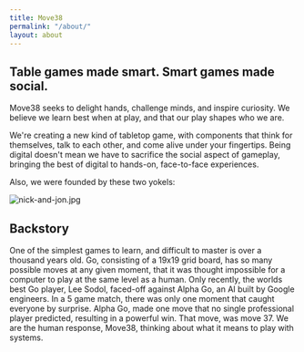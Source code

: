 ```yaml
---
title: Move38
permalink: "/about/"
layout: about
---
```


## **Table games made smart. Smart games made social.**

Move38 seeks to delight hands, challenge minds, and inspire curiosity. We believe we learn best when at play, and that our play shapes who we are.

We're creating a new kind of tabletop game, with components that think for themselves, talk to each other, and come alive under your fingertips. Being digital doesn't mean we have to sacrifice the social aspect of gameplay, bringing the best of digital to hands-on, face-to-face experiences. 

Also, we were founded by these two yokels:

![nick-and-jon.jpg](/uploads/nick-and-jon.jpg)

## Backstory

One of the simplest games to learn, and difficult to master is over a thousand years old. Go, consisting of a 19x19 grid board, has so many possible moves at any given moment, that it was thought impossible for a computer to play at the same level as a human. Only recently, the worlds best Go player, Lee Sodol, faced-off against Alpha Go, an AI built by Google engineers. In a 5 game match, there was only one moment that caught everyone by surprise. Alpha Go, made one move that no single professional player predicted, resulting in a powerful win. That move, was move 37. We are the human response, Move38, thinking about what it means to play with systems.